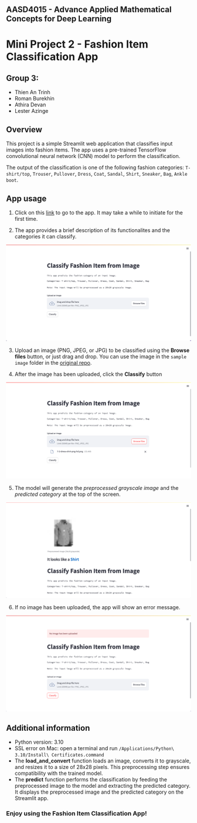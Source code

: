 ## AASD4015 - Advance Applied Mathematical Concepts for Deep Learning

# Mini Project 2 - Fashion Item Classification App

## Group 3:
* Thien An Trinh
* Roman Burekhin
* Athira Devan
* Lester Azinge

## Overview
This project is a simple Streamlit web application that classifies input images into fashion items. The app uses a pre-trained TensorFlow convolutional neural network (CNN) model to perform the classification. 

The output of the classification is one of the following fashion categories: `T-shirt/top`, `Trouser`, `Pullover`, `Dress`, `Coat`, `Sandal`, `Shirt`, `Sneaker`, `Bag`, `Ankle boot`.

## App usage
1. Click on this [link](https://fashionimageclassification.streamlit.app/) to go to the app. It may take a while to initiate for the first time.

2. The app provides a brief description of its functionalites and the categories it can classify.  

![app interface](usage_images/step2.png)

3. Upload an image (PNG, JPEG, or JPG) to be classified using the **Browse files** button, or just drag and drop. You can use the image in the `sample image` folder in the [original repo](https://github.com/ThienAnTrinh/group3_miniproject2).

4. After the image has been uploaded, click the **Classify** button  

![image uploaded](usage_images/step4.png)

5. The model will generate the *preprocessed grayscale image* and the *predicted category* at the top of the screen.  

![classified](usage_images/step5.png)

6. If no image has been uploaded, the app will show an error message.  

![error](usage_images/step6.png)

## Additional information
* Python version: 3.10
* SSL error on Mac: open a terminal and run `/Applications/Python\ 3.10/Install\ Certificates.command`
* The **load_and_convert** function loads an image, converts it to grayscale, and resizes it to a size of 28x28 pixels. This preprocessing step ensures compatibility with the trained model.
* The **predict** function performs the classification by feeding the preprocessed image to the model and extracting the predicted category. It displays the preprocessed image and the predicted category on the Streamlit app.

### Enjoy using the Fashion Item Classification App!
